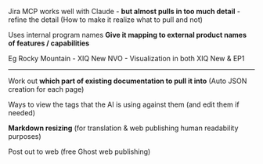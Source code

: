 Jira MCP works well with Claude - **but almost pulls in too much detail** - refine the detail (How to make it realize what to pull and not)

Uses internal program names 
**Give it mapping to external product names of features / capabilities**

Eg Rocky Mountain - XIQ New
NVO - Visualization in both XIQ New & EP1

---

Work out **which part of existing documentation to pull it into** (Auto JSON creation for each page)

Ways to view the tags that the AI is using against them (and edit them if needed)

**Markdown resizing** (for translation & web publishing human readability purposes)


Post out to web (free Ghost web publishing)